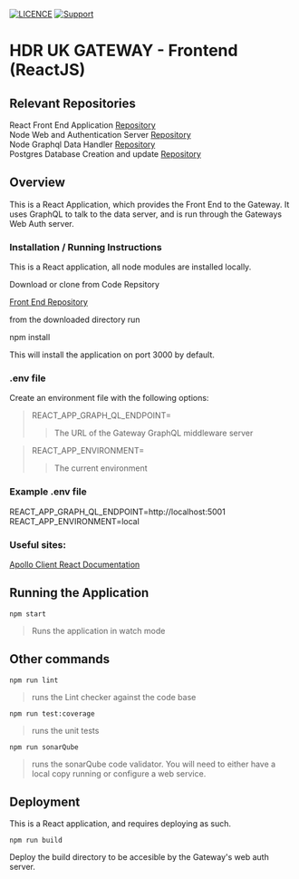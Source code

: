 [![LICENCE](https://img.shields.io/github/license/HDRUK/Gateway-Frontend)](https://github.com/HDRUK/Gateway-Frontend/blob/master/LICENSE)
[![Support](https://img.shields.io/badge/Supported%20By-HDR%20UK-blue)](https://hdruk.ac.uk)

# HDR UK GATEWAY - Frontend (ReactJS)

## Relevant Repositories

React Front End Application [Repository](https://github.com/HDRUK/Gateway-Frontend)  
Node Web and Authentication Server [Repository](https://github.com/HDRUK/Gateway-Auth-Server)  
Node Graphql Data Handler [Repository](https://github.com/HDRUK/Gateway-Middleware)  
Postgres Database Creation and update [Repository](https://github.com/HDRUK/Gateway-DB)  

## Overview

This is a React Application, which provides the Front End to the Gateway. It uses GraphQL to talk to the data server, and is run through the Gateways Web Auth server.

### Installation / Running Instructions

This is a React application, all node modules are installed locally.

Download or clone from Code Repsitory

[Front End Repository](https://github.com/HDRUK/Gateway-Frontend)

from the downloaded directory run

npm install

This will install the application on port 3000 by default.

### .env file

Create an environment file with the following options:

> REACT_APP_GRAPH_QL_ENDPOINT=
>
> > The URL of the Gateway GraphQL middleware server

> REACT_APP_ENVIRONMENT=
>
> > The current environment

### Example .env file

REACT_APP_GRAPH_QL_ENDPOINT=http://localhost:5001  
REACT_APP_ENVIRONMENT=local

### Useful sites:

[Apollo Client React Documentation](https://www.apollographql.com/docs/react/)

## Running the Application

`npm start`

> Runs the application in watch mode

## Other commands

`npm run lint`

> runs the Lint checker against the code base

`npm run test:coverage`

> runs the unit tests

`npm run sonarQube`

> runs the sonarQube code validator. You will need to either have a local copy running or configure a web service.

## Deployment

This is a React application, and requires deploying as such.

`npm run build`

Deploy the build directory to be accesible by the Gateway's web auth server.
